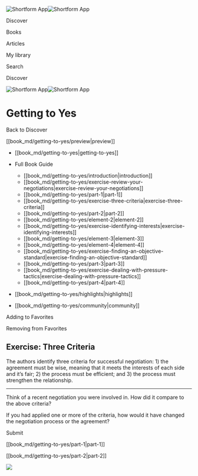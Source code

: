 ![Shortform App](/img/logo.36a2399e.svg)![Shortform App](/img/logo-dark.70c1b072.svg)

Discover

Books

Articles

My library

Search

Discover

![Shortform App](/img/logo.36a2399e.svg)![Shortform App](/img/logo-dark.70c1b072.svg)

# Getting to Yes

Back to Discover

[[book_md/getting-to-yes/preview|preview]]

  * [[book_md/getting-to-yes|getting-to-yes]]
  * Full Book Guide

    * [[book_md/getting-to-yes/introduction|introduction]]
    * [[book_md/getting-to-yes/exercise-review-your-negotiations|exercise-review-your-negotiations]]
    * [[book_md/getting-to-yes/part-1|part-1]]
    * [[book_md/getting-to-yes/exercise-three-criteria|exercise-three-criteria]]
    * [[book_md/getting-to-yes/part-2|part-2]]
    * [[book_md/getting-to-yes/element-2|element-2]]
    * [[book_md/getting-to-yes/exercise-identifying-interests|exercise-identifying-interests]]
    * [[book_md/getting-to-yes/element-3|element-3]]
    * [[book_md/getting-to-yes/element-4|element-4]]
    * [[book_md/getting-to-yes/exercise-finding-an-objective-standard|exercise-finding-an-objective-standard]]
    * [[book_md/getting-to-yes/part-3|part-3]]
    * [[book_md/getting-to-yes/exercise-dealing-with-pressure-tactics|exercise-dealing-with-pressure-tactics]]
    * [[book_md/getting-to-yes/part-4|part-4]]
  * [[book_md/getting-to-yes/highlights|highlights]]
  * [[book_md/getting-to-yes/community|community]]



Adding to Favorites 

Removing from Favorites 

## Exercise: Three Criteria

The authors identify three criteria for successful negotiation: 1) the agreement must be wise, meaning that it meets the interests of each side and it’s fair; 2) the process must be efficient; and 3) the process must strengthen the relationship.

* * *

Think of a recent negotiation you were involved in. How did it compare to the above criteria?

If you had applied one or more of the criteria, how would it have changed the negotiation process or the agreement?

Submit 

[[book_md/getting-to-yes/part-1|part-1]]

[[book_md/getting-to-yes/part-2|part-2]]

![](https://bat.bing.com/action/0?ti=56018282&Ver=2&mid=c5183f8a-62ea-40ba-9165-c16b5c5f36e6&sid=49fff5b0636c11eeb9c611038afc8668&vid=4a005010636c11ee80c703d4c4a7acd5&vids=0&msclkid=N&pi=0&lg=en-US&sw=800&sh=600&sc=24&nwd=1&tl=Shortform%20%7C%20Getting%20to%20Yes&p=https%3A%2F%2Fwww.shortform.com%2Fapp%2Fbook%2Fgetting-to-yes%2Fexercise-three-criteria&r=&lt=484&evt=pageLoad&sv=1&rn=232690)
